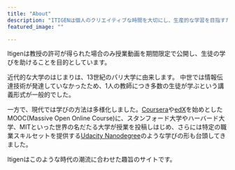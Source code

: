 ```yaml
---
title: "About"
description: "ITIGENは個人のクリエイティブな時間を大切にし、生産的な学習を目指すためのサイトです。"
featured_image: ""

---
```


Itigenは教授の許可が得られた場合のみ授業動画を期間限定で公開し、生徒の学びを助けることを目的としています。

近代的な大学のはじまりは、13世紀のパリ大学に由来します。
中世では情報伝達技術が発達していなかったため、1人の教師につき多数の生徒が学ぶという講義形式が一般的でした。

一方で、現代では学びの方法は多様化しました。[Coursera](https://www.coursera.org/)や[edX](https://www.edx.org/)を始めとしたMOOC(Massive Open Online Course)に、スタンフォード大学やハーバード大学、MITといった世界の名だたる大学が授業を投稿しはじめ、さらには特定の職業スキルセットを提供する[Udacity Nanodegree](https://www.udacity.com/nanodegree)のような学びの形も台頭してきました。

Itigenはこのような時代の潮流に合わせた趣旨のサイトです。
